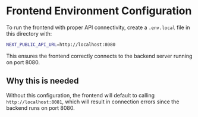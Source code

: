 # Frontend Environment Configuration

To run the frontend with proper API connectivity, create a `.env.local` file in this directory with:

```bash
NEXT_PUBLIC_API_URL=http://localhost:8080
```

This ensures the frontend correctly connects to the backend server running on port 8080.

## Why this is needed

Without this configuration, the frontend will default to calling `http://localhost:8081`, which will result in connection errors since the backend runs on port 8080.